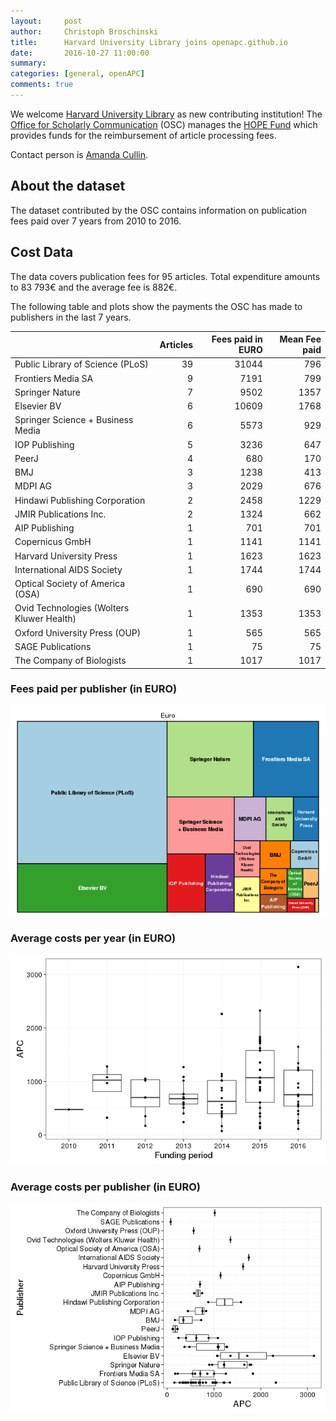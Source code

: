 ```yaml
---
layout:     post
author:     Christoph Broschinski
title:      Harvard University Library joins openapc.github.io
date:       2016-10-27 11:00:00
summary:    
categories: [general, openAPC]
comments: true
---
```





We welcome [Harvard University Library](http://library.harvard.edu/) as new contributing institution! The [Office for Scholarly Communication](https://osc.hul.harvard.edu/about/) (OSC) manages the [HOPE Fund](https://osc.hul.harvard.edu/programs/hope/) which provides funds for the reimbursement of article processing fees.

Contact person is [Amanda Cullin](mailto:amanda_cullin@harvard.edu).

## About the dataset

The dataset contributed by the OSC contains information on publication fees paid over 7 years from 2010 to 2016. 

## Cost Data



The data covers publication fees for 95 articles. Total expenditure amounts to 83 793€ and the average fee is 882€.

The following table and plots show the payments the OSC has made to publishers in the last 7 years.


|                                          | Articles| Fees paid in EURO| Mean Fee paid|
|:-----------------------------------------|--------:|-----------------:|-------------:|
|Public Library of Science (PLoS)          |       39|             31044|           796|
|Frontiers Media SA                        |        9|              7191|           799|
|Springer Nature                           |        7|              9502|          1357|
|Elsevier BV                               |        6|             10609|          1768|
|Springer Science + Business Media         |        6|              5573|           929|
|IOP Publishing                            |        5|              3236|           647|
|PeerJ                                     |        4|               680|           170|
|BMJ                                       |        3|              1238|           413|
|MDPI AG                                   |        3|              2029|           676|
|Hindawi Publishing Corporation            |        2|              2458|          1229|
|JMIR Publications Inc.                    |        2|              1324|           662|
|AIP Publishing                            |        1|               701|           701|
|Copernicus GmbH                           |        1|              1141|          1141|
|Harvard University Press                  |        1|              1623|          1623|
|International AIDS Society                |        1|              1744|          1744|
|Optical Society of America (OSA)          |        1|               690|           690|
|Ovid Technologies (Wolters Kluwer Health) |        1|              1353|          1353|
|Oxford University Press (OUP)             |        1|               565|           565|
|SAGE Publications                         |        1|                75|            75|
|The Company of Biologists                 |        1|              1017|          1017|

### Fees paid per publisher (in EURO)

![plot of chunk tree_harvard_2016_10_27_full](/figure/tree_harvard_2016_10_27_full-1.png)

###  Average costs per year (in EURO)

![plot of chunk box_harvard_2016_10_27_year_full](/figure/box_harvard_2016_10_27_year_full-1.png)

###  Average costs per publisher (in EURO)

![plot of chunk box_harvard_2016_10_27_publisher_full](/figure/box_harvard_2016_10_27_publisher_full-1.png)

